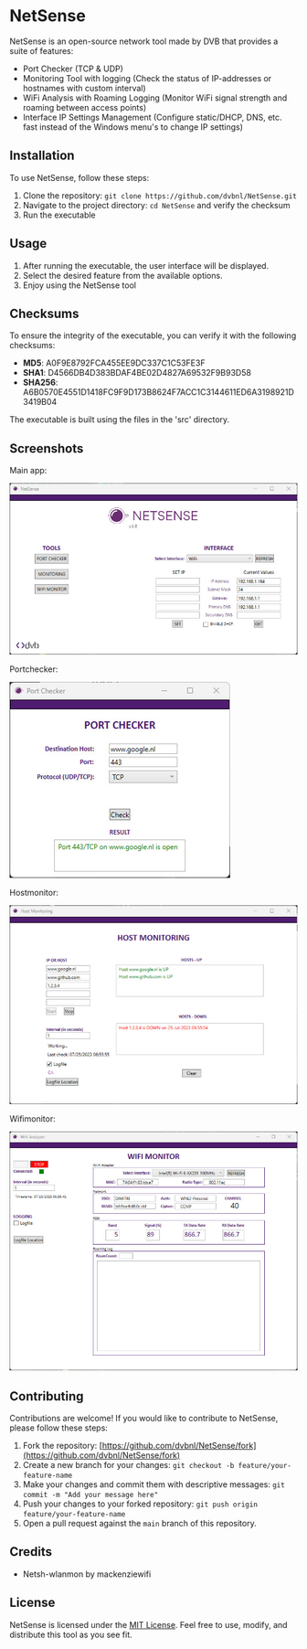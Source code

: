 # NetSense

NetSense is an open-source network tool made by DVB that provides a suite of features:

- Port Checker (TCP & UDP)
- Monitoring Tool with logging (Check the status of IP-addresses or hostnames with custom interval)
- WiFi Analysis with Roaming Logging (Monitor WiFi signal strength and roaming between access points)
- Interface IP Settings Management (Configure static/DHCP, DNS, etc. fast instead of the Windows menu's to change IP settings)

## Installation

To use NetSense, follow these steps:

1. Clone the repository: `git clone https://github.com/dvbnl/NetSense.git`
2. Navigate to the project directory: `cd NetSense` and verify the checksum
3. Run the executable

## Usage

1. After running the executable, the user interface will be displayed.
2. Select the desired feature from the available options.
3. Enjoy using the NetSense tool

## Checksums

To ensure the integrity of the executable, you can verify it with the following checksums:

- **MD5**: A0F9E8792FCA455EE9DC337C1C53FE3F
- **SHA1**: D4566DB4D383BDAF4BE02D4827A69532F9B93D58
- **SHA256**: A6B0570E4551D1418FC9F9D173B8624F7ACC1C3144611ED6A3198921D3419B04

The executable is built using the files in the 'src' directory.

## Screenshots

Main app:

![](image/screenshot-netsense.jpg "NetSense")

Portchecker:

![](image/screenshot-portchecker.jpg "Portchecker")

Hostmonitor:

![](image/screenshot-hostmonitor.jpg "Hostmonitor")

Wifimonitor:

![](image/screenshot-wifimonitor.jpg "Wifimonitor")

## Contributing

Contributions are welcome! If you would like to contribute to NetSense, please follow these steps:

1. Fork the repository: [https://github.com/dvbnl/NetSense/fork](https://github.com/dvbnl/NetSense/fork)
2. Create a new branch for your changes: `git checkout -b feature/your-feature-name`
3. Make your changes and commit them with descriptive messages: `git commit -m "Add your message here"`
4. Push your changes to your forked repository: `git push origin feature/your-feature-name`
5. Open a pull request against the `main` branch of this repository.

## Credits

- Netsh-wlanmon by mackenziewifi

## License

NetSense is licensed under the [MIT License](https://github.com/dvbnl/NetSense/blob/main/LICENSE). Feel free to use, modify, and distribute this tool as you see fit.
